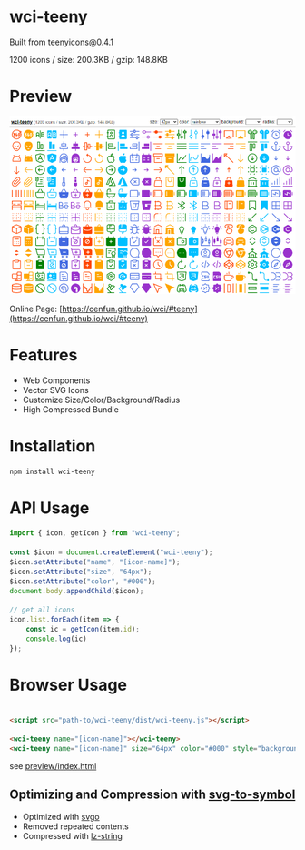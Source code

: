 # wci-teeny
Built from [teenyicons@0.4.1](https://github.com/teenyicons/teenyicons)  

1200 icons / size: 200.3KB / gzip: 148.8KB  



# Preview
![screenshot](preview/screenshot.png)

Online Page: [https://cenfun.github.io/wci/#teeny](https://cenfun.github.io/wci/#teeny)

# Features
* Web Components
* Vector SVG Icons 
* Customize Size/Color/Background/Radius
* High Compressed Bundle
# Installation
```sh
npm install wci-teeny
```
# API Usage
```js
import { icon, getIcon } from "wci-teeny";

const $icon = document.createElement("wci-teeny");
$icon.setAttribute("name", "[icon-name]");
$icon.setAttribute("size", "64px");
$icon.setAttribute("color", "#000");
document.body.appendChild($icon);

// get all icons
icon.list.forEach(item => {
    const ic = getIcon(item.id);
    console.log(ic)
});
```
# Browser Usage
```html

<script src="path-to/wci-teeny/dist/wci-teeny.js"></script>

<wci-teeny name="[icon-name]"></wci-teeny>
<wci-teeny name="[icon-name]" size="64px" color="#000" style="background:#f5f5f5;"></wci-teeny>
```
see [preview/index.html](preview/index.html)

## Optimizing and Compression with [svg-to-symbol](https://github.com/cenfun/svg-to-symbol)
* Optimized with [svgo](https://github.com/svg/svgo)
* Removed repeated contents
* Compressed with [lz-string](https://github.com/pieroxy/lz-string)
